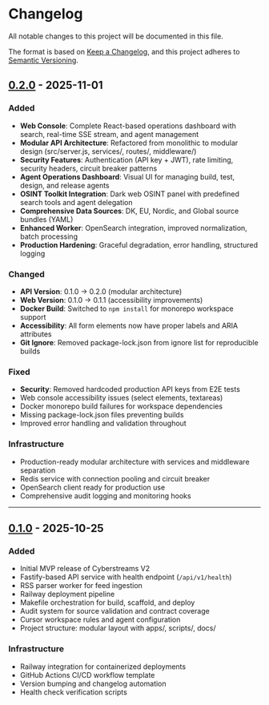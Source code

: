 # Changelog

All notable changes to this project will be documented in this file.

The format is based on [Keep a Changelog](https://keepachangelog.com/en/1.0.0/),
and this project adheres to [Semantic Versioning](https://semver.org/spec/v2.0.0.html).

## [0.2.0] - 2025-11-01

### Added
- **Web Console**: Complete React-based operations dashboard with search, real-time SSE stream, and agent management
- **Modular API Architecture**: Refactored from monolithic to modular design (src/server.js, services/, routes/, middleware/)
- **Security Features**: Authentication (API key + JWT), rate limiting, security headers, circuit breaker patterns
- **Agent Operations Dashboard**: Visual UI for managing build, test, design, and release agents
- **OSINT Toolkit Integration**: Dark web OSINT panel with predefined search tools and agent delegation
- **Comprehensive Data Sources**: DK, EU, Nordic, and Global source bundles (YAML)
- **Enhanced Worker**: OpenSearch integration, improved normalization, batch processing
- **Production Hardening**: Graceful degradation, error handling, structured logging

### Changed
- **API Version**: 0.1.0 → 0.2.0 (modular architecture)
- **Web Version**: 0.1.0 → 0.1.1 (accessibility improvements)
- **Docker Build**: Switched to `npm install` for monorepo workspace support
- **Accessibility**: All form elements now have proper labels and ARIA attributes
- **Git Ignore**: Removed package-lock.json from ignore list for reproducible builds

### Fixed
- **Security**: Removed hardcoded production API keys from E2E tests
- Web console accessibility issues (select elements, textareas)
- Docker monorepo build failures for workspace dependencies
- Missing package-lock.json files preventing builds
- Improved error handling and validation throughout

### Infrastructure
- Production-ready modular architecture with services and middleware separation
- Redis service with connection pooling and circuit breaker
- OpenSearch client ready for production use
- Comprehensive audit logging and monitoring hooks

[0.2.0]: https://github.com/yourusername/cyberstreams-v2/releases/tag/v0.2.0

---

## [0.1.0] - 2025-10-25

### Added
- Initial MVP release of Cyberstreams V2
- Fastify-based API service with health endpoint (`/api/v1/health`)
- RSS parser worker for feed ingestion
- Railway deployment pipeline
- Makefile orchestration for build, scaffold, and deploy
- Audit system for source validation and contract coverage
- Cursor workspace rules and agent configuration
- Project structure: modular layout with apps/, scripts/, docs/

### Infrastructure
- Railway integration for containerized deployments
- GitHub Actions CI/CD workflow template
- Version bumping and changelog automation
- Health check verification scripts

[0.1.0]: https://github.com/yourusername/cyberstreams-v2/releases/tag/v0.1.0
